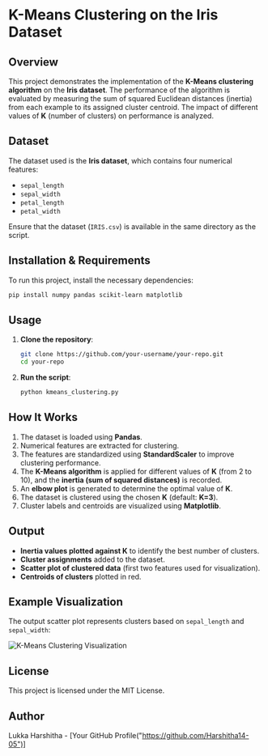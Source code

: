 # K-Means Clustering on the Iris Dataset

## Overview
This project demonstrates the implementation of the **K-Means clustering algorithm** on the **Iris dataset**. The performance of the algorithm is evaluated by measuring the sum of squared Euclidean distances (inertia) from each example to its assigned cluster centroid. The impact of different values of **K** (number of clusters) on performance is analyzed.

## Dataset
The dataset used is the **Iris dataset**, which contains four numerical features:
- `sepal_length`
- `sepal_width`
- `petal_length`
- `petal_width`

Ensure that the dataset (`IRIS.csv`) is available in the same directory as the script.

## Installation & Requirements
To run this project, install the necessary dependencies:

```bash
pip install numpy pandas scikit-learn matplotlib
```

## Usage
1. **Clone the repository**:
   ```bash
   git clone https://github.com/your-username/your-repo.git
   cd your-repo
   ```

2. **Run the script**:
   ```bash
   python kmeans_clustering.py
   ```

## How It Works
1. The dataset is loaded using **Pandas**.
2. Numerical features are extracted for clustering.
3. The features are standardized using **StandardScaler** to improve clustering performance.
4. The **K-Means algorithm** is applied for different values of **K** (from 2 to 10), and the **inertia (sum of squared distances)** is recorded.
5. An **elbow plot** is generated to determine the optimal value of **K**.
6. The dataset is clustered using the chosen **K** (default: **K=3**).
7. Cluster labels and centroids are visualized using **Matplotlib**.

## Output
- **Inertia values plotted against K** to identify the best number of clusters.
- **Cluster assignments** added to the dataset.
- **Scatter plot of clustered data** (first two features used for visualization).
- **Centroids of clusters** plotted in red.

## Example Visualization
The output scatter plot represents clusters based on `sepal_length` and `sepal_width`:

![K-Means Clustering Visualization](example_plot.png)

## License
This project is licensed under the MIT License.

## Author
Lukka Harshitha - [Your GitHub Profile("https://github.com/Harshitha14-05")]

